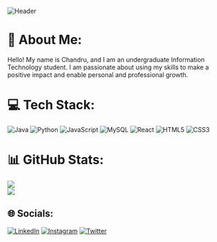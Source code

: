 ![Header](https://mir-s3-cdn-cf.behance.net/project_modules/max_1200/79731568097599.5b50bca477735.jpg)

# 💫 About Me:
Hello! My name is Chandru, and I am an undergraduate Information Technology student. I am passionate about using my skills to make a positive impact and enable personal and professional growth.

# 💻 Tech Stack:
![Java](https://img.shields.io/badge/java-%23ED8B00.svg?style=for-the-badge&logo=java&logoColor=white)
![Python](https://img.shields.io/badge/python-3670A0?style=for-the-badge&logo=python&logoColor=ffdd54)
![JavaScript](https://img.shields.io/badge/javascript-%23323330.svg?style=for-the-badge&logo=javascript&logoColor=%23F7DF1E)
![MySQL](https://img.shields.io/badge/mysql-%2300f.svg?style=for-the-badge&logo=mysql&logoColor=white) 
![React](https://img.shields.io/badge/react-%2320232a.svg?style=for-the-badge&logo=react&logoColor=%2361DAFB)
![HTML5](https://img.shields.io/badge/html5-%23E34F26.svg?style=for-the-badge&logo=html5&logoColor=white)   ![CSS3](https://img.shields.io/badge/css3-%231572B6.svg?style=for-the-badge&logo=css3&logoColor=white) 

# 📊 GitHub Stats:
![](https://github-readme-streak-stats.herokuapp.com/?user=Chandru3493&theme=vue-dark&hide_border=false)<br/>
![](https://github-readme-stats.vercel.app/api/top-langs/?username=Chandru3493&theme=vue-dark&hide_border=false&include_all_commits=true&count_private=true&layout=compact)

## 🌐 Socials:
[![LinkedIn](https://img.shields.io/badge/LinkedIn-%230077B5.svg?logo=linkedin&logoColor=white)](https://linkedin.com/in/https://www.linkedin.com/in/chandru3493/) [![Instagram](https://img.shields.io/badge/Instagram-%23E4405F.svg?logo=Instagram&logoColor=white)](https://instagram.com/https://www.instagram.com/chandru_3494/) [![Twitter](https://img.shields.io/badge/Twitter-%231DA1F2.svg?logo=Twitter&logoColor=white)](https://twitter.com/https://twitter.com/CHANDRU4221) 

